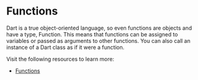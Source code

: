 # Functions

Dart is a true object-oriented language, so even functions are objects and have a type, Function. This means that functions can be assigned to variables or passed as arguments to other functions. You can also call an instance of a Dart class as if it were a function. 

Visit the following resources to learn more:

- [Functions](https://dart.dev/guides/language/language-tour#functions)
